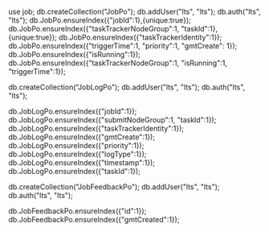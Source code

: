 


use job;
db.createCollection("JobPo");
db.addUser("lts", "lts");
db.auth("lts", "lts");
db.JobPo.ensureIndex({"jobId":1},{unique:true});
db.JobPo.ensureIndex({"taskTrackerNodeGroup":1, "taskId":1},{unique:true});
db.JobPo.ensureIndex({"taskTrackerIdentity":1});
db.JobPo.ensureIndex({"triggerTime":1, "priority":1, "gmtCreate": 1});
db.JobPo.ensureIndex({"isRunning":1});
db.JobPo.ensureIndex({"taskTrackerNodeGroup":1, "isRunning":1, "triggerTime":1});


db.createCollection("JobLogPo");
db.addUser("lts", "lts");
db.auth("lts", "lts");

db.JobLogPo.ensureIndex({"jobId":1});
db.JobLogPo.ensureIndex({"submitNodeGroup":1, "taskId":1});
db.JobLogPo.ensureIndex({"taskTrackerIdentity":1});
db.JobLogPo.ensureIndex({"gmtCreate":1});
db.JobLogPo.ensureIndex({"priority":1});
db.JobLogPo.ensureIndex({"logType":1});
db.JobLogPo.ensureIndex({"timestamp":1});
db.JobLogPo.ensureIndex({"taskId":1});

db.createCollection("JobFeedbackPo");
db.addUser("lts", "lts");
db.auth("lts", "lts");

db.JobFeedbackPo.ensureIndex({"id":1});
db.JobFeedbackPo.ensureIndex({"gmtCreated":1});
